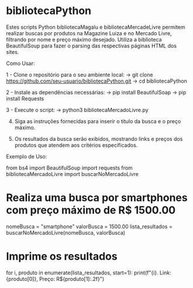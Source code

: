 # bibliotecaPython

Estes scripts Python bibliotecaMagalu e bibliotecaMercadeLivre permitem realizar buscas por produtos na Magazine Luiza e no Mercado Livre, filtrando por nome e preço máximo desejado. Utiliza a biblioteca BeautifulSoup para fazer o parsing das respectivas páginas HTML dos sites.

Como Usar:

1 - Clone o repositório para o seu ambiente local:
        -> git clone https://github.com/seu-usuario/bibliotecaPython.git
        -> cd bibliotecaPython
        
2 - Instale as dependências necessárias:
        -> pip install BeautifulSoap
        -> pip install Requests

3 - Execute o script:
        -> python3 bibliotecaMercadoLivre.py

4. Siga as instruções fornecidas para inserir o título da busca e o preço máximo.

5. Os resultados da busca serão exibidos, mostrando links e preços dos produtos que atendem aos critérios especificados.


Exemplo de Uso:

from bs4 import BeautifulSoup
import requests
from bibliotecaMercadoLivre import buscarNoMercadoLivre

# Realiza uma busca por smartphones com preço máximo de R$ 1500.00
nomeBusca = "smartphone"
valorBusca = 1500.00
lista_resultados = buscarNoMercadoLivre(nomeBusca, valorBusca)

# Imprime os resultados
for i, produto in enumerate(lista_resultados, start=1):
    print(f"{i}. Link: {produto[0]}, Preço: R${produto[1]:.2f}")
